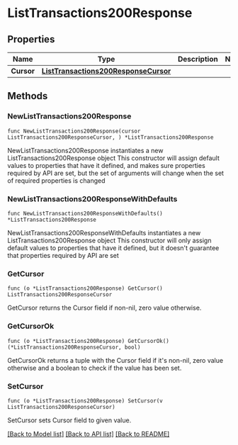 # ListTransactions200Response

## Properties

Name | Type | Description | Notes
------------ | ------------- | ------------- | -------------
**Cursor** | [**ListTransactions200ResponseCursor**](ListTransactions200ResponseCursor.md) |  |

## Methods

### NewListTransactions200Response

`func NewListTransactions200Response(cursor ListTransactions200ResponseCursor, ) *ListTransactions200Response`

NewListTransactions200Response instantiates a new ListTransactions200Response object
This constructor will assign default values to properties that have it defined,
and makes sure properties required by API are set, but the set of arguments
will change when the set of required properties is changed

### NewListTransactions200ResponseWithDefaults

`func NewListTransactions200ResponseWithDefaults() *ListTransactions200Response`

NewListTransactions200ResponseWithDefaults instantiates a new ListTransactions200Response object
This constructor will only assign default values to properties that have it defined,
but it doesn't guarantee that properties required by API are set

### GetCursor

`func (o *ListTransactions200Response) GetCursor() ListTransactions200ResponseCursor`

GetCursor returns the Cursor field if non-nil, zero value otherwise.

### GetCursorOk

`func (o *ListTransactions200Response) GetCursorOk() (*ListTransactions200ResponseCursor, bool)`

GetCursorOk returns a tuple with the Cursor field if it's non-nil, zero value otherwise
and a boolean to check if the value has been set.

### SetCursor

`func (o *ListTransactions200Response) SetCursor(v ListTransactions200ResponseCursor)`

SetCursor sets Cursor field to given value.



[[Back to Model list]](../README.md#documentation-for-models) [[Back to API list]](../README.md#documentation-for-api-endpoints) [[Back to README]](../README.md)
